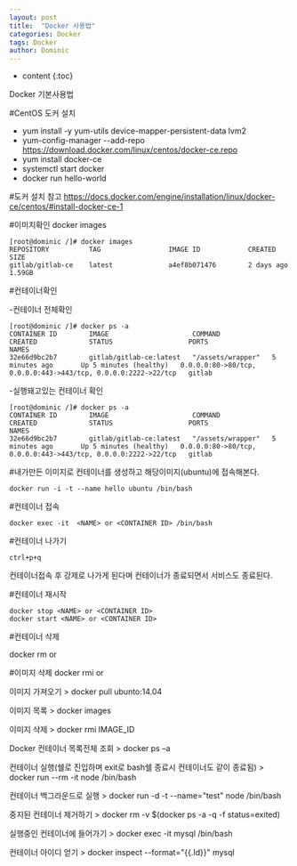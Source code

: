 ```yaml
---
layout: post
title:  "Docker 사용법"
categories: Docker
tags: Docker
author: Dominic
---
```


* content
{:toc}



Docker 기본사용법 

#CentOS 도커 설치
- yum install -y yum-utils device-mapper-persistent-data lvm2
- yum-config-manager --add-repo https://download.docker.com/linux/centos/docker-ce.repo
- yum install docker-ce
- systemctl start docker
- docker run hello-world

#도커 설치 참고 
https://docs.docker.com/engine/installation/linux/docker-ce/centos/#install-docker-ce-1



#이미지확인 
docker images

```console
[root@dominic /]# docker images
REPOSITORY          TAG                 IMAGE ID            CREATED             SIZE
gitlab/gitlab-ce    latest              a4ef8b071476        2 days ago          1.59GB
```

#컨테이너확인 

-컨테이너 전체확인 

```console
[root@dominic /]# docker ps -a
CONTAINER ID        IMAGE                     COMMAND             CREATED             STATUS                   PORTS                                                            NAMES
32e66d9bc2b7        gitlab/gitlab-ce:latest   "/assets/wrapper"   5 minutes ago       Up 5 minutes (healthy)   0.0.0.0:80->80/tcp, 0.0.0.0:443->443/tcp, 0.0.0.0:2222->22/tcp   gitlab
```

-실행돼고있는 컨테이너 확인

```console
[root@dominic /]# docker ps -a
CONTAINER ID        IMAGE                     COMMAND             CREATED             STATUS                   PORTS                                                            NAMES
32e66d9bc2b7        gitlab/gitlab-ce:latest   "/assets/wrapper"   5 minutes ago       Up 5 minutes (healthy)   0.0.0.0:80->80/tcp, 0.0.0.0:443->443/tcp, 0.0.0.0:2222->22/tcp   gitlab
```

#내가만든 이미지로 컨테이너를 생성하고 해당이미지(ubuntu)에 접속해본다.

```console
docker run -i -t --name hello ubuntu /bin/bash
```

#컨테이너 접속 

```console
docker exec -it  <NAME> or <CONTAINER ID> /bin/bash
```


#컨테이너 나가기 

```console
ctrl+p+q
```
컨테이너접속 후 강제로 나가게 된다며 컨테이너가 종료되면서 서비스도 종료된다. 

#컨테이너 재시작 

```console
docker stop <NAME> or <CONTAINER ID>
docker start <NAME> or <CONTAINER ID>
```

#컨테이너 삭제 

docker rm <NAME> or <CONTAINER ID>

#이미지 삭제 
docker rmi <NAME> or <CONTAINER ID>


이미지 가져오기
    > docker pull ubunto:14.04

이미지 목록
    > docker images

이미지 삭제
    > docker rmi IMAGE_ID

Docker 컨테이너 목록전체 조회
    > docker ps –a

컨테이너 실행(쉘로 진입하며 exit로 bash쉘 종료시 컨테이너도 같이 종료됨)
    > docker run --rm -it node /bin/bash 

컨테이너 백그라운드로 실행
    > docker run -d -t --name="test" node /bin/bash

중지된 컨테이너 제거하기
    > docker rm -v $(docker ps -a -q -f status=exited)

실행중인 컨테이너에 들어가기
    > docker exec -it mysql /bin/bash

컨테이너 아이디 얻기
    >  docker inspect --format="{{.Id}}" mysql





 


